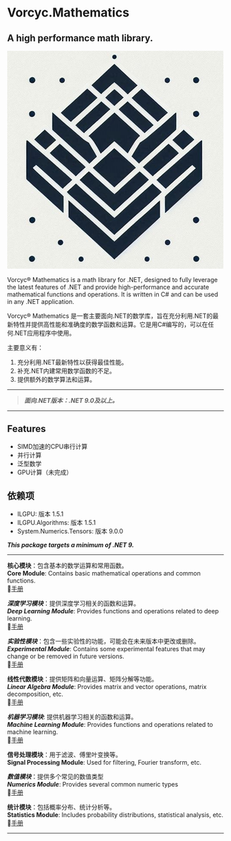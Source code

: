 ﻿# Vorcyc.Mathematics

## A high performance math library.

![VMath logo](logos/logo1.png "logo")

Vorcyc® Mathematics is a math library for .NET, designed to fully leverage the latest features of .NET and provide high-performance and accurate mathematical functions and operations. It is written in C# and can be used in any .NET application.

Vorcyc® Mathematics 是一套主要面向.NET的数学库，旨在充分利用.NET的最新特性并提供高性能和准确度的数学函数和运算。它是用C#编写的，可以在任何.NET应用程序中使用。

主要意义有：
1. 充分利用.NET最新特性以获得最佳性能。
2. 补充.NET内建常用数学函数的不足。
3. 提供额外的数学算法和运算。

---
  
>***面向.NET版本：.NET 9.0及以上。***

---


## Features
- SIMD加速的CPU串行计算
- 并行计算
- 泛型数学
- GPU计算（未完成）



## 依赖项
- ILGPU: 版本 1.5.1  
- ILGPU.Algorithms: 版本 1.5.1  
- System.Numerics.Tensors: 版本 9.0.0  


***This package targets a minimum of .NET 9.***

---

**核心模块**：包含基本的数学运算和常用函数。  
**Core Module**: Contains basic mathematical operations and common functions.  
:blue_book:[手册](Module_Core.md)

***深度学习模块***：提供深度学习相关的函数和运算。   
***Deep Learning Module***: Provides functions and operations related to deep learning.  
:blue_book:[手册](Module_DeepLearning.md)

***实验性模块***：包含一些实验性的功能，可能会在未来版本中更改或删除。  
***Experimental Module***: Contains some experimental features that may change or be removed in future versions.  
:blue_book:[手册](Module_Experimental.md)

**线性代数模块**：提供矩阵和向量运算、矩阵分解等功能。   
***Linear Algebra Module***: Provides matrix and vector operations, matrix decomposition, etc.  
:blue_book:[手册](Module_LinearAlgebra.md)


***机器学习模块***: 提供机器学习相关的函数和运算。  
***Machine Learning Module***: Provides functions and operations related to machine learning.  
:blue_book:[手册](Module_MachineLearning.md)

**信号处理模块**：用于滤波、傅里叶变换等。  
**Signal Processing Module**: Used for filtering, Fourier transform, etc.


***数值模块***：提供多个常见的数值类型   
***Numerics Module***: Provides several common numeric types  
:blue_book:[手册](Module_Numerics.md)


**统计模块**：包括概率分布、统计分析等。  
**Statistics Module**: Includes probability distributions, statistical analysis, etc.  
:blue_book:[手册](Module_Statistics.md)


---
